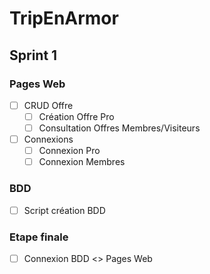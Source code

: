 # TripEnArmor

## Sprint 1

### Pages Web
- [ ] CRUD Offre
    - [ ] Création Offre Pro
    - [ ] Consultation Offres Membres/Visiteurs
- [ ] Connexions
    - [ ] Connexion Pro
    - [ ] Connexion Membres

### BDD
- [ ] Script création BDD

### Etape finale
- [ ] Connexion BDD <> Pages Web